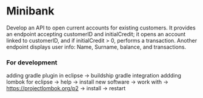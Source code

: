 # Minibank
Develop an API to open current accounts for existing customers. It provides an endpoint accepting customerID and initialCredit; it opens an account linked to customerID, and if initialCredit > 0, performs a transaction. Another endpoint displays user info: Name, Surname, balance, and transactions. 

### For development 
adding gradle plugin in eclipse -> buildship gradle integration 
addding lombok for eclipse -> help -> install new software -> work with -> https://projectlombok.org/p2 -> install -> restart 